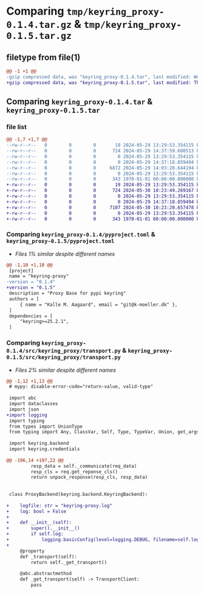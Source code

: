 # Comparing `tmp/keyring_proxy-0.1.4.tar.gz` & `tmp/keyring_proxy-0.1.5.tar.gz`

## filetype from file(1)

```diff
@@ -1 +1 @@
-gzip compressed data, was "keyring_proxy-0.1.4.tar", last modified: Wed May 29 14:37:59 2024, max compression
+gzip compressed data, was "keyring_proxy-0.1.5.tar", last modified: Thu May 30 10:23:49 2024, max compression
```

## Comparing `keyring_proxy-0.1.4.tar` & `keyring_proxy-0.1.5.tar`

### file list

```diff
@@ -1,7 +1,7 @@
--rw-r--r--   0        0        0       19 2024-05-29 13:29:53.354115 keyring_proxy-0.1.4/README.md
--rw-r--r--   0        0        0      724 2024-05-29 14:37:59.680513 keyring_proxy-0.1.4/pyproject.toml
--rw-r--r--   0        0        0        0 2024-05-29 13:29:53.354115 keyring_proxy-0.1.4/src/keyring_proxy/__init__.py
--rw-r--r--   0        0        0        0 2024-05-29 14:37:18.859494 keyring_proxy-0.1.4/src/keyring_proxy/py.typed
--rw-r--r--   0        0        0     6872 2024-05-29 14:03:20.644194 keyring_proxy-0.1.4/src/keyring_proxy/transport.py
--rw-r--r--   0        0        0        0 2024-05-29 13:29:53.354115 keyring_proxy-0.1.4/tests/__init__.py
--rw-r--r--   0        0        0      343 1970-01-01 00:00:00.000000 keyring_proxy-0.1.4/PKG-INFO
+-rw-r--r--   0        0        0       19 2024-05-29 13:29:53.354115 keyring_proxy-0.1.5/README.md
+-rw-r--r--   0        0        0      724 2024-05-30 10:23:49.269167 keyring_proxy-0.1.5/pyproject.toml
+-rw-r--r--   0        0        0        0 2024-05-29 13:29:53.354115 keyring_proxy-0.1.5/src/keyring_proxy/__init__.py
+-rw-r--r--   0        0        0        0 2024-05-29 14:37:18.859494 keyring_proxy-0.1.5/src/keyring_proxy/py.typed
+-rw-r--r--   0        0        0     7107 2024-05-30 10:23:20.657478 keyring_proxy-0.1.5/src/keyring_proxy/transport.py
+-rw-r--r--   0        0        0        0 2024-05-29 13:29:53.354115 keyring_proxy-0.1.5/tests/__init__.py
+-rw-r--r--   0        0        0      343 1970-01-01 00:00:00.000000 keyring_proxy-0.1.5/PKG-INFO
```

### Comparing `keyring_proxy-0.1.4/pyproject.toml` & `keyring_proxy-0.1.5/pyproject.toml`

 * *Files 1% similar despite different names*

```diff
@@ -1,10 +1,10 @@
 [project]
 name = "keyring-proxy"
-version = "0.1.4"
+version = "0.1.5"
 description = "Proxy Base for pypi keyring"
 authors = [
     { name = "Kalle M. Aagaard", email = "git@k-moeller.dk" },
 ]
 dependencies = [
     "keyring>=25.2.1",
 ]
```

### Comparing `keyring_proxy-0.1.4/src/keyring_proxy/transport.py` & `keyring_proxy-0.1.5/src/keyring_proxy/transport.py`

 * *Files 2% similar despite different names*

```diff
@@ -1,12 +1,13 @@
 # mypy: disable-error-code="return-value, valid-type"
 
 import abc
 import dataclasses
 import json
+import logging
 import typing
 from types import UnionType
 from typing import Any, ClassVar, Self, Type, TypeVar, Union, get_args, get_origin, overload
 
 import keyring.backend
 import keyring.credentials
 
@@ -196,14 +197,22 @@
         resp_data = self._communicate(req_data)
         resp_cls = req.get_reponse_cls()
         return unpack_response(resp_cls, resp_data)
 
 
 class ProxyBackend(keyring.backend.KeyringBackend):
 
+    logfile: str = "keyring-proxy.log"
+    log: bool = False
+
+    def __init__(self):
+        super().__init__()
+        if self.log:
+            logging.basicConfig(level=logging.DEBUG, filename=self.logfile)
+
     @property
     def _transport(self):
         return self._get_transport()
 
     @abc.abstractmethod
     def _get_transport(self) -> TransportClient:
         pass
```


